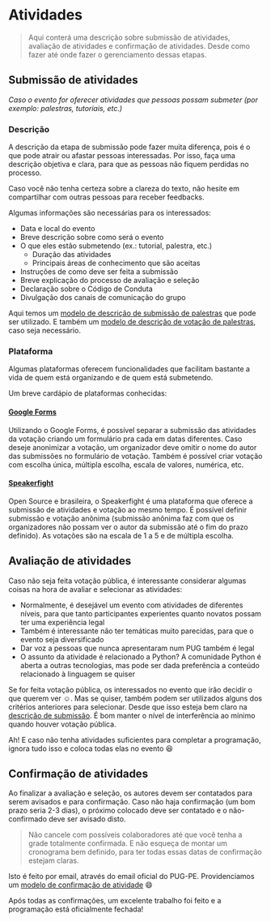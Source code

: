 # Atividades
> Aqui conterá uma descrição sobre submissão de atividades, avaliação de atividades e confirmação de atividades. Desde como fazer até onde fazer o gerenciamento dessas etapas.
## Submissão de atividades

*Caso o evento for oferecer atividades que pessoas possam submeter (por exemplo: palestras, tutoriais, etc.)*

### Descrição

A descrição da etapa de submissão pode fazer muita diferença, pois é o que pode atrair ou afastar pessoas interessadas. Por isso, faça uma descrição objetiva e clara, para que as pessoas não fiquem perdidas no processo.

Caso você não tenha certeza sobre a clareza do texto, não hesite em compartilhar com outras pessoas para receber feedbacks.

Algumas informações são necessárias para os interessados:

- Data e local do evento
- Breve descrição sobre como será o evento
- O que eles estão submetendo (ex.: tutorial, palestra, etc.)
    - Duração das atividades
    - Principais áreas de conhecimento que são aceitas
- Instruções de como deve ser feita a submissão
- Breve explicação do processo de avaliação e seleção
- Declaração sobre o Código de Conduta
- Divulgação dos canais de comunicação do grupo

Aqui temos um [modelo de descrição de submissão de palestras](languages/portuguese/arquivos/modelos/DESCRICAO-SUBMISSAO-PALESTRAS.md) que pode ser utilizado. E também um [modelo de descrição de votação de palestras](languages/portuguese/arquivos/modelos/DESCRICAO-VOTACAO-PALESTRAS.md), caso seja necessário.

### Plataforma

Algumas plataformas oferecem funcionalidades que facilitam bastante a vida de quem está organizando e de quem está submetendo.

Um breve cardápio de plataformas conhecidas:

#### [Google Forms](https://docs.google.com/forms)
Utilizando o Google Forms, é possível separar a submissão das atividades da votação criando um formulário pra cada em datas diferentes. Caso deseje anonimizar a votação, um organizador deve omitir o nome do autor das submissões no formulário de votação. Também é possível criar votação com escolha única, múltipla escolha, escala de valores, numérica, etc.

#### [Speakerfight](https://speakerfight.com/events/create/)
Open Source e brasileira, o Speakerfight é uma plataforma que oferece a submissão de atividades e votação ao mesmo tempo. É possível definir submissão e votação anônima (submissão anônima faz com que os organizadores não possam ver o autor da submissão até o fim do prazo definido). As votações são na escala de 1 a 5 e de múltipla escolha.

## Avaliação de atividades

Caso não seja feita votação pública, é interessante considerar algumas coisas na hora de avaliar e selecionar as atividades:
- Normalmente, é desejável um evento com atividades de diferentes níveis, para que tanto participantes experientes quanto novatos possam ter uma experiência legal
- Também é interessante não ter temáticas muito parecidas, para que o evento seja diversificado
- Dar voz a pessoas que nunca apresentaram num PUG também é legal
- O assunto da atividade é relacionado a Python? A comunidade Python é aberta a outras tecnologias, mas pode ser dada preferência a conteúdo relacionado à linguagem se quiser


Se for feita votação pública, os interessados no evento que irão decidir o que querem ver :relaxed:. Mas se quiser, também podem ser utilizados alguns dos critérios anteriores para selecionar. Desde que isso esteja bem claro na [descrição de submissão](modelos/DESCRICAO-SUBMISSAO-PALESTRAS.md). É bom manter o nível de interferência ao mínimo quando houver votação pública.

Ah! E caso não tenha atividades suficientes para completar a programação, ignora tudo isso e coloca todas elas no evento :laughing:

## Confirmação de atividades

Ao finalizar a avaliação e seleção, os autores devem ser contatados para serem avisados e para confirmação. Caso não haja confirmação (um bom prazo seria 2-3 dias), o próximo colocado deve ser contatado e o não-confirmado deve ser avisado disto.

> Não cancele com possíveis colaboradores até que você tenha a grade totalmente confirmada. E não esqueça de montar um cronograma bem definido, para ter todas essas datas de confirmação estejam claras.

Isto é feito por email, através do email oficial do PUG-PE. Providenciamos um [modelo de confirmação de atividade](languages/portuguese/arquivos/modelos/EMAIL-CONFIRMACAO-ATIVIDADE.md) :smile:

Após todas as confirmações, um excelente trabalho foi feito e a programação está oficialmente fechada!

